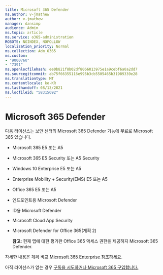 ```yaml
---
title: Microsoft 365 Defender
ms.author: v-jmathew
author: v-jmathew
manager: dansimp
audience: Admin
ms.topic: article
ms.service: o365-administration
ROBOTS: NOINDEX, NOFOLLOW
localization_priority: Normal
ms.collection: Adm_O365
ms.custom:
- "9000760"
- "7391"
ms.openlocfilehash: ee0b821f8b02df8066013975e1a9cebf6a0a2dd7
ms.sourcegitcommit: ab75f66355116e995b3cb5505465b31989339e28
ms.translationtype: MT
ms.contentlocale: ko-KR
ms.lasthandoff: 08/13/2021
ms.locfileid: "58315692"
---
```

# <a name="licenses-for-microsoft-365-defender"></a>Microsoft 365 Defender

다음 라이선스는 보안 센터의 Microsoft 365 Defender 기능에 무료로 Microsoft 365 있습니다.

- Microsoft 365 E5 또는 A5
- Microsoft 365 E5 Security 또는 A5 Security
- Windows 10 Enterprise E5 또는 A5
- Enterprise Mobility + Security(EMS) E5 또는 A5
- Office 365 E5 또는 A5
- 엔드포인트용 Microsoft Defender
- ID용 Microsoft Defender
- Microsoft Cloud App Security
- Microsoft Defender for Office 365(계획 2)

    **참고:** 현재 앱에 대한 평가판 Office 365 액세스 권한을 제공하지 Microsoft 365 Defender.

자세한 내용은 계획 비교 [Microsoft 365 Enterprise 참조하세요.](https://go.microsoft.com/fwlink/?linkid=2143458)

아직 라이선스가 없는 경우 [구독을 시도하거나 Microsoft 365 구입합니다.](https://go.microsoft.com/fwlink/?linkid=2143625)
